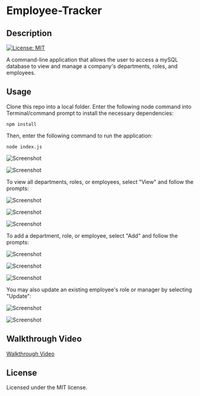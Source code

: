 # Employee-Tracker

## Description

[![License: MIT](https://img.shields.io/badge/License-MIT-yellow.svg)](https://opensource.org/licenses/MIT)

A command-line application that allows the user to access a mySQL database to view and manage a company's departments, roles, and employees.

## Usage

Clone this repo into a local folder. Enter the following node command into Terminal/command prompt to install the necessary dependencies:

```shell
npm install
```

Then, enter the following command to run the application:

```shell
node index.js
```

![Screenshot](assets/images/screenshot01.png)

![Screenshot](assets/images/screenshot02.png)

To view all departments, roles, or employees, select "View" and follow the prompts:

![Screenshot](assets/images/screenshot03.png)

![Screenshot](assets/images/screenshot04.png)

![Screenshot](assets/images/screenshot05.png)

To add a department, role, or employee, select "Add" and follow the prompts:

![Screenshot](assets/images/screenshot06.png)

![Screenshot](assets/images/screenshot07.png)

![Screenshot](assets/images/screenshot08.png)

You may also update an existing employee's role or manager by selecting "Update":

![Screenshot](assets/images/screenshot09.png)

![Screenshot](assets/images/screenshot10.png)

## Walkthrough Video

[Walkthrough Video](https://www.youtube.com/watch?v=)

## License

Licensed under the MIT license.